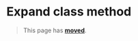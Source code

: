 # Expand class method

> This page has [**moved**](https://lib-docs.delphidabbler.com/EnvVars/3/API/TPJEnvironmentVars-Expand).
